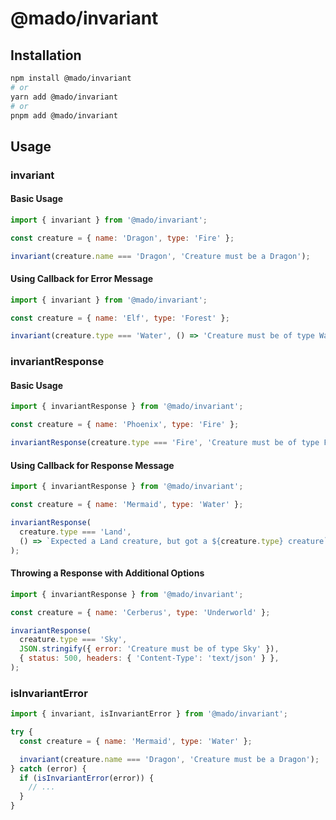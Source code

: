 # @mado/invariant

## Installation

```bash
npm install @mado/invariant
# or
yarn add @mado/invariant
# or
pnpm add @mado/invariant
```

## Usage

### invariant

#### Basic Usage

```js
import { invariant } from '@mado/invariant';

const creature = { name: 'Dragon', type: 'Fire' };

invariant(creature.name === 'Dragon', 'Creature must be a Dragon');
```

#### Using Callback for Error Message

```js
import { invariant } from '@mado/invariant';

const creature = { name: 'Elf', type: 'Forest' };

invariant(creature.type === 'Water', () => 'Creature must be of type Water');
```

### invariantResponse

#### Basic Usage

```js
import { invariantResponse } from '@mado/invariant';

const creature = { name: 'Phoenix', type: 'Fire' };

invariantResponse(creature.type === 'Fire', 'Creature must be of type Fire');
```

#### Using Callback for Response Message

```js
import { invariantResponse } from '@mado/invariant';

const creature = { name: 'Mermaid', type: 'Water' };

invariantResponse(
  creature.type === 'Land',
  () => `Expected a Land creature, but got a ${creature.type} creature`,
);
```

#### Throwing a Response with Additional Options

```js
import { invariantResponse } from '@mado/invariant';

const creature = { name: 'Cerberus', type: 'Underworld' };

invariantResponse(
  creature.type === 'Sky',
  JSON.stringify({ error: 'Creature must be of type Sky' }),
  { status: 500, headers: { 'Content-Type': 'text/json' } },
);
```

### isInvariantError

```js
import { invariant, isInvariantError } from '@mado/invariant';

try {
  const creature = { name: 'Mermaid', type: 'Water' };

  invariant(creature.name === 'Dragon', 'Creature must be a Dragon');
} catch (error) {
  if (isInvariantError(error)) {
    // ...
  }
}
```
